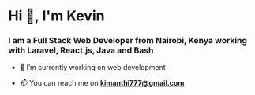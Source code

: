 # Hi 👋, I'm Kevin
### I am a Full Stack Web Developer from Nairobi, Kenya working with Laravel, React.js, Java and Bash

- 🔭 I’m currently working on web development

- 📫 You can reach me on **kimanthi777@gmail.com**

